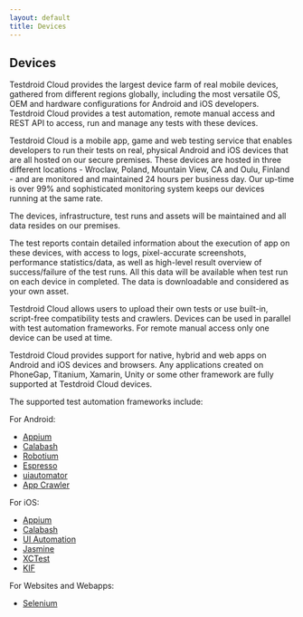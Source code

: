 ```yaml
---
layout: default
title: Devices
---
```



## Devices

Testdroid Cloud provides the largest device farm of real mobile
devices, gathered from different regions globally, including the most
versatile OS, OEM and hardware configurations for Android and iOS
developers. Testdroid Cloud provides a test automation, remote manual
access and REST API to access, run and manage any tests with these
devices.

Testdroid Cloud is a mobile app, game and web testing service that
enables developers to run their tests on real, physical Android and
iOS devices that are all hosted on our secure premises. These devices
are hosted in three different locations - Wroclaw, Poland, Mountain
View, CA and Oulu, Finland - and are monitored and maintained 24 hours
per business day. Our up-time is over 99% and sophisticated monitoring
system keeps our devices running at the same rate.

The devices, infrastructure, test runs and assets will be maintained
and all data resides on our premises.

The test reports contain detailed information about the execution of
app on these devices, with access to logs, pixel-accurate screenshots,
performance statistics/data, as well as high-level result overview of
success/failure of the test runs. All this data will be available when
test run on each device in completed. The data is downloadable and
considered as your own asset.

Testdroid Cloud allows users to upload their own tests or use
built-in, script-free compatibility tests and crawlers. Devices can be
used in parallel with test automation frameworks. For remote manual
access only one device can be used at time.

Testdroid Cloud provides support for native, hybrid and web apps on
Android and iOS devices and browsers. Any applications created on
PhoneGap, Titanium, Xamarin, Unity or some other framework are fully
supported at Testdroid Cloud devices.

The supported test automation frameworks include:

For Android:


* <a href="http://appium.io" target="_blank">Appium</a>
* <a href="http://calaba.sh" target="_blank">Calabash</a>
* <a href="http://robotium.com" target="_blank">Robotium</a>
* <a href="http://developer.android.com/training/testing/ui-testing/espresso-testing.html" target="_blank">Espresso</a>
* <a href="http://developer.android.com/training/testing/ui-testing/uiautomator-testing.html" target="_blank">uiautomator</a>
* <a href="http://testdroid.com/news/automatic-ios-app-testing-with-testdroid-app-crawler" target="_blank">App Crawler</a>

For iOS:

* <a href="http://appium.io" target="_blank">Appium</a>
* <a href="http://calaba.sh" target="_blank">Calabash</a>
* <a href="https://developer.apple.com/library/tvos/documentation/DeveloperTools/Conceptual/InstrumentsUserGuide/UIAutomation.html" target="_blank">UI Automation</a>
* <a href="http://jasmine.github.io" target="_blank">Jasmine</a>
* <a href="https://developer.apple.com/library/ios/documentation/DeveloperTools/Conceptual/testing_with_xcode/chapters/01-introduction.html" target="_blank">XCTest</a>
* <a href="https://github.com/kif-framework/KIF" target="_blank">KIF</a>

For Websites and Webapps:

* <a href="http://www.seleniumhq.org" target="_blank">Selenium</a>

